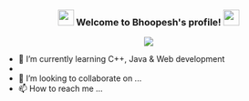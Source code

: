 <h3 align="center">
  <img src="https://media.giphy.com/media/hvRJCLFzcasrR4ia7z/giphy.gif" width="28">
  Welcome to Bhoopesh's profile!
  <img src="https://media.giphy.com/media/hvRJCLFzcasrR4ia7z/giphy.gif" width="28">
</h3>
<p align="center">
    <a href=""><img src="https://readme-typing-svg.herokuapp.com/?font=Fruktur&color=%2336BCF7&lines=Self-taught+programmer;An+Avid+Learner;Intrigued+by+everything+tech&center=true&width=440&height=45&color=f75c7e&vCenter=true&size=22"></a>
    </p>

  
- 🌱 I’m currently learning C++, Java & Web development
- 
- 💞️ I’m looking to collaborate on ...
- 📫 How to reach me ...
</p>
<!---
BhoopeshV/BhoopeshV is a ✨ special ✨ repository because its `README.md` (this file) appears on your GitHub profile.
You can click the Preview link to take a look at your changes.
--->
